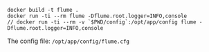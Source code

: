
```
docker build -t flume .
docker run -ti --rm flume -Dflume.root.logger=INFO,console
// docker run -ti --rm -v `$PWD/config`:/opt/app/config flume -Dflume.root.logger=INFO,console
```

The config file: `/opt/app/config/flume.cfg`
